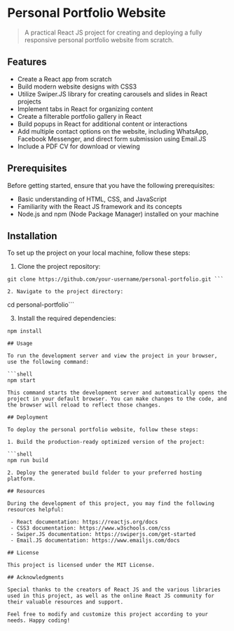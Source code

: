 # Personal Portfolio Website

> A practical React JS project for creating and deploying a fully responsive personal portfolio website from scratch.

## Features

- Create a React app from scratch
- Build modern website designs with CSS3
- Utilize Swiper.JS library for creating carousels and slides in React projects
- Implement tabs in React for organizing content
- Create a filterable portfolio gallery in React
- Build popups in React for additional content or interactions
- Add multiple contact options on the website, including WhatsApp, Facebook Messenger, and direct form submission using Email.JS
- Include a PDF CV for download or viewing

## Prerequisites

Before getting started, ensure that you have the following prerequisites:

- Basic understanding of HTML, CSS, and JavaScript
- Familiarity with the React JS framework and its concepts
- Node.js and npm (Node Package Manager) installed on your machine

## Installation

To set up the project on your local machine, follow these steps:

1. Clone the project repository:

```
git clone https://github.com/your-username/personal-portfolio.git ```

2. Navigate to the project directory:

```
cd personal-portfolio```

3. Install the required dependencies:

```shell
npm install

## Usage

To run the development server and view the project in your browser, use the following command:

```shell
npm start

This command starts the development server and automatically opens the project in your default browser. You can make changes to the code, and the browser will reload to reflect those changes.

## Deployment

To deploy the personal portfolio website, follow these steps:

1. Build the production-ready optimized version of the project:

```shell
npm run build

2. Deploy the generated build folder to your preferred hosting platform.

## Resources

During the development of this project, you may find the following resources helpful:

 - React documentation: https://reactjs.org/docs
 - CSS3 documentation: https://www.w3schools.com/css
 - Swiper.JS documentation: https://swiperjs.com/get-started
 - Email.JS documentation: https://www.emailjs.com/docs

## License

This project is licensed under the MIT License.

## Acknowledgments

Special thanks to the creators of React JS and the various libraries used in this project, as well as the online React JS community for their valuable resources and support.

Feel free to modify and customize this project according to your needs. Happy coding!
